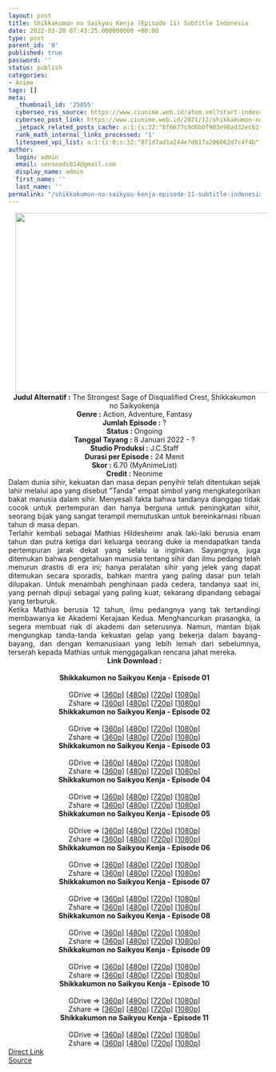 ```yaml
---
layout: post
title: Shikkakumon no Saikyou Kenja (Episode 11) Subtitle Indonesia
date: 2022-03-20 07:43:25.000000000 +00:00
type: post
parent_id: '0'
published: true
password: ''
status: publish
categories:
- Anime
tags: []
meta:
  _thumbnail_id: '25055'
  cyberseo_rss_source: https://www.ciunime.web.id/atom.xml?start-index=1
  cyberseo_post_link: https://www.ciunime.web.id/2021/12/shikkakumon-no-saikyou-kenja-subtitle.html
  _jetpack_related_posts_cache: a:1:{s:32:"8f6677c9d6b0f903e98ad32ec61f8deb";a:2:{s:7:"expires";i:1647762307;s:7:"payload";a:0:{}}}
  rank_math_internal_links_processed: '1'
  litespeed_vpi_list: a:1:{i:0;s:32:"071d7ad1a244e7d617a206862d7c4f4b";}
author:
  login: admin
  email: senseads014@gmail.com
  display_name: admin
  first_name: ''
  last_name: ''
permalink: "/shikkakumon-no-saikyou-kenja-episode-11-subtitle-indonesia/"
---
```

<div class="separator" style="clear: both; text-align: center;"><a href="https://blogger.googleusercontent.com/img/a/AVvXsEgykXe5fIipLmfXPYfZWYPrPodxl0HMv4MEF_P-G-AtpMIhaC4lJNMiOKMibpug0saoxHzbZK83YnsuR5bfko7trv4lR7OCkqOpYFX8Kxvt-QwEch_M8mOo_f6XNFi3HGbG8zeKAWMZCa-Fmf7vKjvlKL2BdGa_nvKkbR_DTt3a_7B8CGgEBIRz4Q81=s1280" style="margin-left: 1em; margin-right: 1em;"><img border="0" data-original-height="720" data-original-width="1280" height="360" src="{{ site.baseurl }}/assets/2022/03/AVvXsEgykXe5fIipLmfXPYfZWYPrPodxl0HMv4MEF_P-G-AtpMIhaC4lJNMiOKMibpug0saoxHzbZK83YnsuR5bfko7trv4lR7OCkqOpYFX8Kxvt-QwEch_M8mOo_f6XNFi3HGbG8zeKAWMZCa-Fmf7vKjvlKL2BdGa_nvKkbR_DTt3a_7B8CGgEBIRz4Q81=w640-h360" width="640" /></a></div>
<div class="separator" style="clear: both; text-align: center;"></div>
<div style="text-align: center;"><b>Judul</b><b><b> Alternatif</b> :</b> The Strongest Sage of Disqualified Crest, Shikkakumon no Saikyokenja</div>
<div style="text-align: center;"><b><b>Genre :</b></b> Action, Adventure, Fantasy</div>
<div style="text-align: center;"><b>Jumlah Episode :</b> ?<br /><b>Status :&nbsp;</b>Ongoing<br /><b>Tanggal Tayang :</b> 8 Januari 2022 - ?<br /><b>Studio Produksi :</b>&nbsp;J.C.Staff<br /><b>Durasi per Episode :</b> 24 Menit</div>
<div style="text-align: center;"><b>Skor :</b> 6.70 (MyAnimeList)</div>
<div style="text-align: center;"><b>Credit :</b>&nbsp;Neonime</div>
<div style="text-align: center;"></div>
<div style="text-align: justify;">
<div>Dalam dunia sihir, kekuatan dan masa depan penyihir telah ditentukan sejak lahir melalui apa yang disebut "Tanda" empat simbol yang mengkategorikan bakat manusia dalam sihir. Menyesali fakta bahwa tandanya dianggap tidak cocok untuk pertempuran dan hanya berguna untuk peningkatan sihir, seorang bijak yang sangat terampil memutuskan untuk bereinkarnasi ribuan tahun di masa depan.</div>
<div></div>
<div>Terlahir kembali sebagai Mathias Hildesheimr anak laki-laki berusia enam tahun dan putra ketiga dari keluarga seorang duke ia mendapatkan tanda pertempuran jarak dekat yang selalu ia inginkan. Sayangnya, juga ditemukan bahwa pengetahuan manusia tentang sihir dan ilmu pedang telah menurun drastis di era ini; hanya peralatan sihir yang jelek yang dapat ditemukan secara sporadis, bahkan mantra yang paling dasar pun telah dilupakan. Untuk menambah penghinaan pada cedera, tandanya saat ini, yang pernah dipuji sebagai yang paling kuat, sekarang dipandang sebagai yang terburuk.</div>
<div></div>
<div>Ketika Mathias berusia 12 tahun, ilmu pedangnya yang tak tertandingi membawanya ke Akademi Kerajaan Kedua. Menghancurkan prasangka, ia segera membuat riak di akademi dan seterusnya. Namun, mantan bijak mengungkap tanda-tanda kekuatan gelap yang bekerja dalam bayang-bayang, dan dengan kemanusiaan yang lebih lemah dari sebelumnya, terserah kepada Mathias untuk menggagalkan rencana jahat mereka.</div>
</div>
<div style="text-align: justify;"></div>
<div style="text-align: justify;"></div>
<div style="text-align: center;">
<div style="text-align: center;">
<div style="text-align: left;">
<div style="text-align: center;"><b>Link Download :</b></div>
<div style="text-align: center;"><b><br /></b></div>
<div style="text-align: center;"><span style="text-align: left;"><b>Shikkakumon no Saikyou Kenja&nbsp;</b></span><b>- Episode 01</b></div>
<div style="text-align: center;"><b><br /></b></div>
<div style="text-align: center;">GDrive =&gt; [<a href="https://acefile.co/f/64760535/snsk-1-360p-samehadaku-care-mp4" target="_blank" rel="noopener">360p</a>] [<a href="https://acefile.co/f/64760545/snsk-1-480p-samehadaku-care-mp4" target="_blank" rel="noopener">480p</a>] [<a href="https://acefile.co/f/64760837/snsk-1-mp4hd-samehadaku-care-mp4" target="_blank" rel="noopener">720p</a>] [<a href="https://acefile.co/f/64761001/snsk-1-fullhd-samehadaku-care-mp4" target="_blank" rel="noopener">1080p</a>]</div>
<div style="text-align: center;">Zshare =&gt; [<a href="https://www119.zippyshare.com/v/XrwyiOA0/file.html" target="_blank" rel="noopener">360p</a>] [<a href="https://www119.zippyshare.com/v/dSmFiDoK/file.html" target="_blank" rel="noopener">480p</a>] [<a href="https://www119.zippyshare.com/v/OYtnpgsj/file.html" target="_blank" rel="noopener">720p</a>] [<a href="https://www29.zippyshare.com/v/2Kw9Pfip/file.html" target="_blank" rel="noopener">1080p</a>]</div>
<div style="text-align: center;"></div>
<div style="text-align: center;">
<div><span style="text-align: left;"><b>Shikkakumon no Saikyou Kenja&nbsp;</b></span><b>- Episode 02</b></div>
<div><b><br /></b></div>
<div>GDrive =&gt; [<a href="https://www.mp4upload.com/3pm78xenu09m" target="_blank" rel="noopener">360p</a>] [<a href="https://acefile.co/f/65385371/neonime_shikkakumon-02-480p-zip" target="_blank" rel="noopener">480p</a>] [<a href="https://acefile.co/f/65385719/neonime_shikkakumon-02-720p-zip" target="_blank" rel="noopener">720p</a>] [<a href="https://acefile.co/f/65386107/neonime_shikkakumon-02-1080p-zip" target="_blank" rel="noopener">1080p</a>]</div>
<div>Zshare =&gt; [<a href="https://www65.zippyshare.com/v/NNlhso8X/file.html" target="_blank" rel="noopener">360p</a>] [<a href="https://www14.zippyshare.com/v/cE6aX72o/file.html" target="_blank" rel="noopener">480p</a>] [<a href="https://www113.zippyshare.com/v/YiHwi8hT/file.html" target="_blank" rel="noopener">720p</a>] [<a href="https://www51.zippyshare.com/v/VsVPbNy3/file.html" target="_blank" rel="noopener">1080p</a>]</div>
<div></div>
<div>
<div><span style="text-align: left;"><b>Shikkakumon no Saikyou Kenja&nbsp;</b></span><b>- Episode 03</b></div>
<div><b><br /></b></div>
<div>GDrive =&gt; [<a href="https://www.mp4upload.com/eyw56kc1mnjo" target="_blank" rel="noopener">360p</a>] [<a href="https://acefile.co/f/66000984/neonime_shikkakumon-03-480p-zip" target="_blank" rel="noopener">480p</a>] [<a href="https://acefile.co/f/66001363/neonime_shikkakumon-03-720p-zip" target="_blank" rel="noopener">720p</a>] [<a href="https://acefile.co/f/66001938/neonime_shikkakumon-03-1080p-zip" target="_blank" rel="noopener">1080p</a>]</div>
<div>Zshare =&gt; [<a href="https://www69.zippyshare.com/v/s2EQQw1k/file.html" target="_blank" rel="noopener">360p</a>] [<a href="https://www76.zippyshare.com/v/hTAHBSBv/file.html" target="_blank" rel="noopener">480p</a>] [<a href="https://www66.zippyshare.com/v/epIePwxI/file.html" target="_blank" rel="noopener">720p</a>] [<a href="https://www46.zippyshare.com/v/2qFmo9y9/file.html" target="_blank" rel="noopener">1080p</a>]</div>
</div>
<div></div>
<div>
<div><span style="text-align: left;"><b>Shikkakumon no Saikyou Kenja&nbsp;</b></span><b>- Episode 04</b></div>
<div><b><br /></b></div>
<div>GDrive =&gt; [<a href="https://www.mp4upload.com/bcc5qbtbvryw" target="_blank" rel="noopener">360p</a>] [<a href="https://acefile.co/f/66600518/neonime_shikkakumon-04-480p-zip" target="_blank" rel="noopener">480p</a>] [<a href="https://acefile.co/f/66600843/neonime_shikkakumon-04-720p-zip" target="_blank" rel="noopener">720p</a>] [<a href="https://acefile.co/f/66601368/neonime_shikkakumon-04-1080p-zip" target="_blank" rel="noopener">1080p</a>]</div>
<div>Zshare =&gt; [<a href="https://www30.zippyshare.com/v/0GVtMCHo/file.html" target="_blank" rel="noopener">360p</a>] [<a href="https://www70.zippyshare.com/v/c9eSG34m/file.html" target="_blank" rel="noopener">480p</a>] [<a href="https://www108.zippyshare.com/v/FDU1I71e/file.html" target="_blank" rel="noopener">720p</a>] [<a href="https://www98.zippyshare.com/v/ex3v1iEt/file.html" target="_blank" rel="noopener">1080p</a>]</div>
</div>
<div></div>
<div>
<div><span style="text-align: left;"><b>Shikkakumon no Saikyou Kenja&nbsp;</b></span><b>- Episode 05</b></div>
<div><b><br /></b></div>
<div>GDrive =&gt; [<a href="https://www.mp4upload.com/c9h4k0gmh49h" target="_blank" rel="noopener">360p</a>] [<a href="https://acefile.co/f/67199248/neonime_snsk-5-480p-zip" target="_blank" rel="noopener">480p</a>] [<a href="https://acefile.co/f/67199563/neonime_snsk-5-720p-zip" target="_blank" rel="noopener">720p</a>] [<a href="https://acefile.co/f/67199956/neonime_snsk-5-1080p-zip" target="_blank" rel="noopener">1080p</a>]</div>
<div>Zshare =&gt; [<a href="https://www114.zippyshare.com/v/0AYaX8wK/file.html" target="_blank" rel="noopener">360p</a>] [<a href="https://www111.zippyshare.com/v/ooKXLhs0/file.html" target="_blank" rel="noopener">480p</a>] [<a href="https://www65.zippyshare.com/v/Q9STWloo/file.html" target="_blank" rel="noopener">720p</a>] [<a href="https://www90.zippyshare.com/v/jxgi4mTe/file.html" target="_blank" rel="noopener">1080p</a>]</div>
</div>
<div></div>
<div>
<div><span style="text-align: left;"><b>Shikkakumon no Saikyou Kenja&nbsp;</b></span><b>- Episode 06</b></div>
<div><b><br /></b></div>
<div>GDrive =&gt; [<a href="https://acefile.co/f/67790946/snsk-6-360p-samehadaku-care-mp4" target="_blank" rel="noopener">360p</a>] [<a href="https://acefile.co/f/67790955/snsk-6-480p-samehadaku-care-mp4" target="_blank" rel="noopener">480p</a>] [<a href="https://acefile.co/f/67791361/snsk-6-mp4hd-samehadaku-care-mp4" target="_blank" rel="noopener">720p</a>] [<a href="https://acefile.co/f/67791967/snsk-6-fullhd-samehadaku-care-mp4" target="_blank" rel="noopener">1080p</a>]</div>
<div>Zshare =&gt; [<a href="https://www20.zippyshare.com/v/jfwF4KDf/file.html" target="_blank" rel="noopener">360p</a>] [<a href="https://www20.zippyshare.com/v/eOlGEgk9/file.html" target="_blank" rel="noopener">480p</a>] [<a href="https://www20.zippyshare.com/v/Uq2irODv/file.html" target="_blank" rel="noopener">720p</a>] [<a href="https://www51.zippyshare.com/v/QBTkK3lF/file.html" target="_blank" rel="noopener">1080p</a>]</div>
</div>
<div></div>
<div>
<div><span style="text-align: left;"><b>Shikkakumon no Saikyou Kenja&nbsp;</b></span><b>- Episode 07</b></div>
<div><b><br /></b></div>
<div>GDrive =&gt; [<a href="https://acefile.co/f/68427402/snsk-7-360p-samehadaku-care-mp4" target="_blank" rel="noopener">360p</a>] [<a href="https://acefile.co/f/68436333/neonime_snsk-7-480p-zip" target="_blank" rel="noopener">480p</a>] [<a href="https://acefile.co/f/68436513/neonime_snsk-7-720p-zip" target="_blank" rel="noopener">720p</a>] [<a href="https://acefile.co/f/68436848/neonime_snsk-7-1080p-zip" target="_blank" rel="noopener">1080p</a>]</div>
<div>Zshare =&gt; [<a href="https://www59.zippyshare.com/v/nFr7w8Xi/file.html" target="_blank" rel="noopener">360p</a>] [<a href="https://www1.zippyshare.com/v/CtMfKiKB/file.html" target="_blank" rel="noopener">480p</a>] [<a href="https://www20.zippyshare.com/v/uCpSR2KW/file.html" target="_blank" rel="noopener">720p</a>] [<a href="https://www93.zippyshare.com/v/ggQw3Wpf/file.html" target="_blank" rel="noopener">1080p</a>]</div>
</div>
<div></div>
<div>
<div><span style="text-align: left;"><b>Shikkakumon no Saikyou Kenja&nbsp;</b></span><b>- Episode 08</b></div>
<div><b><br /></b></div>
<div>GDrive =&gt; [<a href="https://www.mp4upload.com/8v77apd18g1b" target="_blank" rel="noopener">360p</a>] [<a href="https://acefile.co/f/68969087/neonime_shikkakumon-08-480p-zip" target="_blank" rel="noopener">480p</a>] [<a href="https://acefile.co/f/68969675/neonime_shikkakumon-08-720p-zip" target="_blank" rel="noopener">720p</a>] [<a href="https://acefile.co/f/68970362/neonime_shikkakumon-08-1080p-zip" target="_blank" rel="noopener">1080p</a>]</div>
<div>Zshare =&gt; [<a href="https://www10.zippyshare.com/v/IlWBFCE5/file.html" target="_blank" rel="noopener">360p</a>] [<a href="https://www39.zippyshare.com/v/4HC6EicQ/file.html" target="_blank" rel="noopener">480p</a>] [<a href="https://www31.zippyshare.com/v/eDtNdCnq/file.html" target="_blank" rel="noopener">720p</a>] [<a href="https://www107.zippyshare.com/v/O6a731GP/file.html" target="_blank" rel="noopener">1080p</a>]</div>
</div>
<div></div>
<div>
<div><span style="text-align: left;"><b>Shikkakumon no Saikyou Kenja&nbsp;</b></span><b>- Episode 09</b></div>
<div><b><br /></b></div>
<div>GDrive =&gt; [<a href="http://www.solidfiles.com/v/W84A2XMe5pXed" target="_blank" rel="noopener">360p</a>] [<a href="https://acefile.co/f/69503958/neonime_shikkakumon-09-480p-zip" target="_blank" rel="noopener">480p</a>] [<a href="https://acefile.co/f/69504476/neonime_shikkakumon-09-720p-zip" target="_blank" rel="noopener">720p</a>] [<a href="https://acefile.co/f/69507121/snsk-9-fullhd-samehadaku-care-mp4" target="_blank" rel="noopener">1080p</a>]</div>
<div>Zshare =&gt; [<a href="https://www15.zippyshare.com/v/MluBbUET/file.html" target="_blank" rel="noopener">360p</a>] [<a href="https://www84.zippyshare.com/v/G9VPugci/file.html" target="_blank" rel="noopener">480p</a>] [<a href="https://www108.zippyshare.com/v/Cy4SogLq/file.html" target="_blank" rel="noopener">720p</a>] [<a href="https://www54.zippyshare.com/v/M7rPMgCi/file.html" target="_blank" rel="noopener">1080p</a>]</div>
</div>
<div></div>
<div>
<div><span style="text-align: left;"><b>Shikkakumon no Saikyou Kenja&nbsp;</b></span><b>- Episode 10</b></div>
<div><b><br /></b></div>
<div>GDrive =&gt; [<a href="https://acefile.co/f/70027237/snsk-10-360p-samehadaku-care-mp4" target="_blank" rel="noopener">360p</a>] [<a href="https://acefile.co/f/70027241/snsk-10-480p-samehadaku-care-mp4" target="_blank" rel="noopener">480p</a>] [<a href="https://acefile.co/f/70027538/snsk-10-mp4hd-samehadaku-care-mp4" target="_blank" rel="noopener">720p</a>] [<a href="https://acefile.co/f/70028671/snsk-10-fullhd-samehadaku-care-mp4" target="_blank" rel="noopener">1080p</a>]</div>
<div>Zshare =&gt; [<a href="https://www13.zippyshare.com/v/BkG08qRQ/file.html" target="_blank" rel="noopener">360p</a>] [<a href="https://www13.zippyshare.com/v/WUOwiWsH/file.html" target="_blank" rel="noopener">480p</a>] [<a href="https://www77.zippyshare.com/v/XVETX2qD/file.html" target="_blank" rel="noopener">720p</a>] [<a href="https://www96.zippyshare.com/v/3cvamwCA/file.html" target="_blank" rel="noopener">1080p</a>]</div>
</div>
<div></div>
<div>
<div><span style="text-align: left;"><b>Shikkakumon no Saikyou Kenja&nbsp;</b></span><b>- Episode 11</b></div>
<div><b><br /></b></div>
<div>GDrive =&gt; [<a href="https://acefile.co/f/70566081/snsk-11-360p-samehadaku-care-mp4" target="_blank" rel="noopener">360p</a>] [<a href="https://acefile.co/f/70566087/snsk-11-480p-samehadaku-care-mp4" target="_blank" rel="noopener">480p</a>] [<a href="https://acefile.co/f/70566282/snsk-11-mp4hd-samehadaku-care-mp4" target="_blank" rel="noopener">720p</a>] [<a href="https://acefile.co/f/70566698/snsk-11-fullhd-samehadaku-care-mp4" target="_blank" rel="noopener">1080p</a>]</div>
<div>Zshare =&gt; [<a href="https://www18.zippyshare.com/v/kIHCiTdN/file.html" target="_blank" rel="noopener">360p</a>] [<a href="https://www18.zippyshare.com/v/NGD2hv55/file.html" target="_blank" rel="noopener">480p</a>] [<a href="https://www40.zippyshare.com/v/2sfLNIM7/file.html" target="_blank" rel="noopener">720p</a>] [<a href="https://www111.zippyshare.com/v/ByS6ePNX/file.html" target="_blank" rel="noopener">1080p</a>]</div>
</div>
</div>
</div>
</div>
</div>
<link rel="stylesheet" href="https://cdnjs.cloudflare.com/ajax/libs/font-awesome/4.7.0/css/font-awesome.min.css" />
<div class="divbtn"> <a href="https://handymansurrender.com/fihup8buzv?key=94550f7ce39444073321dde3b8782f97" class="btn"><i class="fa fa-download"></i> Direct Link</a> <br /><a href="https://www.ciunime.web.id/2021/12/shikkakumon-no-saikyou-kenja-subtitle.html">Source</a> </div>
